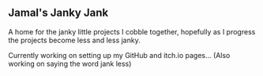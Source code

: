 ## Jamal's Janky Jank
A home for the janky little projects I cobble together, hopefully as I progress the projects become less and less janky.

Currently working on setting up my GitHub and itch.io pages...
(Also working on saying the word jank less)
